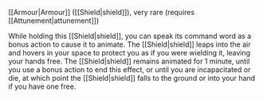 [[Armour|Armour]] ([[Shield|shield]]), very rare (requires [[Attunement|attunement]]) 

While holding this [[Shield|shield]], you can speak its command word as a bonus action to cause it to animate. The [[Shield|shield]] leaps into the air and hovers in your space to protect you as if you were wielding it, leaving your hands free. The [[Shield|shield]] remains animated for 1 minute, until you use a bonus action to end this effect, or until you are incapacitated or die, at which point the [[Shield|shield]] falls to the ground or into your hand if you have one free.